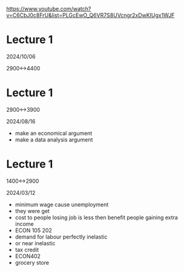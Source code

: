 https://www.youtube.com/watch?v=C6CbJ0c8FrU&list=PLGcEwO_Q6VR7S8UVcngr2xDwKIUgx1WJF

# Lecture 1

2024/10/06

2900<->4400

# Lecture 1

2900<->3900

2024/08/16

- make an economical argument
- make a data analysis argument

# Lecture 1

1400<->2900

2024/03/12

- minimum wage cause unemployment
- they were get
- cost to people losing job is less then benefit people gaining extra income
- ECON 105 202
- demand for labour perfectly inelastic
- or near inelastic
- tax credit
- ECON402
- grocery store
